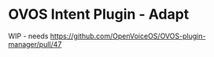 # OVOS Intent Plugin - Adapt

WIP - needs https://github.com/OpenVoiceOS/OVOS-plugin-manager/pull/47